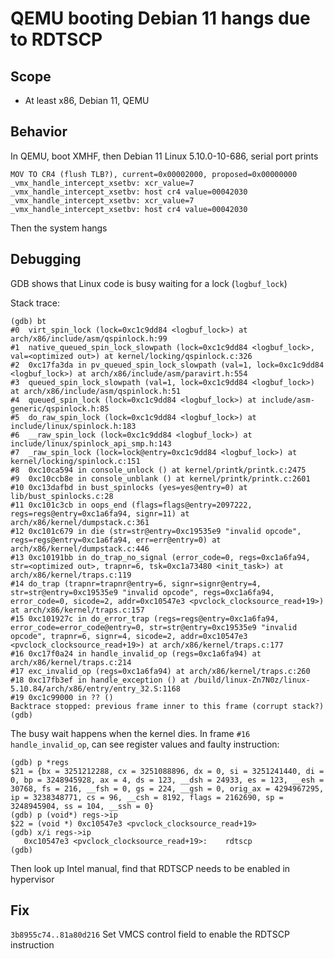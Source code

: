 # QEMU booting Debian 11 hangs due to RDTSCP

## Scope
* At least x86, Debian 11, QEMU

## Behavior
In QEMU, boot XMHF, then Debian 11 Linux 5.10.0-10-686, serial port prints
```
MOV TO CR4 (flush TLB?), current=0x00002000, proposed=0x00000000
_vmx_handle_intercept_xsetbv: xcr_value=7
_vmx_handle_intercept_xsetbv: host cr4 value=00042030
_vmx_handle_intercept_xsetbv: xcr_value=7
_vmx_handle_intercept_xsetbv: host cr4 value=00042030
```
Then the system hangs

## Debugging

GDB shows that Linux code is busy waiting for a lock (`logbuf_lock`)

Stack trace:
```
(gdb) bt
#0  virt_spin_lock (lock=0xc1c9dd84 <logbuf_lock>) at arch/x86/include/asm/qspinlock.h:99
#1  native_queued_spin_lock_slowpath (lock=0xc1c9dd84 <logbuf_lock>, val=<optimized out>) at kernel/locking/qspinlock.c:326
#2  0xc17fa3da in pv_queued_spin_lock_slowpath (val=1, lock=0xc1c9dd84 <logbuf_lock>) at arch/x86/include/asm/paravirt.h:554
#3  queued_spin_lock_slowpath (val=1, lock=0xc1c9dd84 <logbuf_lock>) at arch/x86/include/asm/qspinlock.h:51
#4  queued_spin_lock (lock=0xc1c9dd84 <logbuf_lock>) at include/asm-generic/qspinlock.h:85
#5  do_raw_spin_lock (lock=0xc1c9dd84 <logbuf_lock>) at include/linux/spinlock.h:183
#6  __raw_spin_lock (lock=0xc1c9dd84 <logbuf_lock>) at include/linux/spinlock_api_smp.h:143
#7  _raw_spin_lock (lock=lock@entry=0xc1c9dd84 <logbuf_lock>) at kernel/locking/spinlock.c:151
#8  0xc10ca594 in console_unlock () at kernel/printk/printk.c:2475
#9  0xc10ccb8e in console_unblank () at kernel/printk/printk.c:2601
#10 0xc13dafbd in bust_spinlocks (yes=yes@entry=0) at lib/bust_spinlocks.c:28
#11 0xc101c3cb in oops_end (flags=flags@entry=2097222, regs=regs@entry=0xc1a6fa94, signr=11) at arch/x86/kernel/dumpstack.c:361
#12 0xc101c679 in die (str=str@entry=0xc19535e9 "invalid opcode", regs=regs@entry=0xc1a6fa94, err=err@entry=0) at arch/x86/kernel/dumpstack.c:446
#13 0xc10191bb in do_trap_no_signal (error_code=0, regs=0xc1a6fa94, str=<optimized out>, trapnr=6, tsk=0xc1a73480 <init_task>) at arch/x86/kernel/traps.c:119
#14 do_trap (trapnr=trapnr@entry=6, signr=signr@entry=4, str=str@entry=0xc19535e9 "invalid opcode", regs=0xc1a6fa94, error_code=0, sicode=2, addr=0xc10547e3 <pvclock_clocksource_read+19>) at arch/x86/kernel/traps.c:157
#15 0xc101927c in do_error_trap (regs=regs@entry=0xc1a6fa94, error_code=error_code@entry=0, str=str@entry=0xc19535e9 "invalid opcode", trapnr=6, signr=4, sicode=2, addr=0xc10547e3 <pvclock_clocksource_read+19>) at arch/x86/kernel/traps.c:177
#16 0xc17f0a24 in handle_invalid_op (regs=0xc1a6fa94) at arch/x86/kernel/traps.c:214
#17 exc_invalid_op (regs=0xc1a6fa94) at arch/x86/kernel/traps.c:260
#18 0xc17fb3ef in handle_exception () at /build/linux-Zn7N0z/linux-5.10.84/arch/x86/entry/entry_32.S:1168
#19 0xc1c99000 in ?? ()
Backtrace stopped: previous frame inner to this frame (corrupt stack?)
(gdb) 
```

The busy wait happens when the kernel dies. In frame `#16 handle_invalid_op`,
can see register values and faulty instruction:
```
(gdb) p *regs
$21 = {bx = 3251212288, cx = 3251088896, dx = 0, si = 3251241440, di = 0, bp = 3248945928, ax = 4, ds = 123, __dsh = 24933, es = 123, __esh = 30768, fs = 216, __fsh = 0, gs = 224, __gsh = 0, orig_ax = 4294967295, ip = 3238348771, cs = 96, __csh = 8192, flags = 2162690, sp = 3248945904, ss = 104, __ssh = 0}
(gdb) p (void*) regs->ip
$22 = (void *) 0xc10547e3 <pvclock_clocksource_read+19>
(gdb) x/i regs->ip
   0xc10547e3 <pvclock_clocksource_read+19>:	rdtscp 
(gdb) 
```

Then look up Intel manual, find that RDTSCP needs to be enabled in hypervisor

## Fix
`3b8955c74..81a80d216`
Set VMCS control field to enable the RDTSCP instruction

